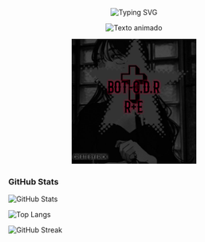 <p align="center">
<img src="https://readme-typing-svg.demolab.com?font=Fira+Code&size=19&pause=1000&color=FF0000&width=435&lines=𝐐𝐔𝐄+𝐑𝐎𝐋𝐋𝐎+𝐒𝐎𝐘+𝐄𝐑𝐈𝐂𝐊+𝐄𝐋+𝐏𝐈𝐓𝐔𝐃𝐎!;𝐃𝐄𝐉𝐀+𝐓𝐔+𝐄𝐒𝐓𝐑𝐄𝐋𝐋𝐀!" alt="Typing SVG" />

<p align="center">
  <img src="https://readme-typing-svg.demolab.com?font=Fira+Code&size=19&pause=1000&color=FF0000&width=435&lines=𝐓𝐑𝐀𝐁𝐀𝐉𝐀𝐍𝐃𝐎+𝐄𝐍+𝐁𝐎𝐓+𝐂𝐃𝐑&color=FF0000&animation=alternating" alt="Texto animado" />

<p align="center">
  <img src="c505fa08-f6d3-48b7-8ccd-0c7d504c983c.jpeg" width="250" alt="Foto de Erick" />
</p>

### GitHub Stats

![GitHub Stats](https://github-readme-stats.vercel.app/api?username=elpajas30001&show_icons=true&theme=github_dark)

![Top Langs](https://github-readme-stats.vercel.app/api/top-langs/?username=elpajas30001&layout=compact&theme=github_dark)

![GitHub Streak](https://github-readme-streak-stats.herokuapp.com/?user=elpajas30001&theme=github-dark)
